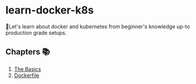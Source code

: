 # learn-docker-k8s
🐳Let's learn about docker and kubernetes from beginner's knowledge up-to production grade setups.

## Chapters 📚

1. [The Basics](1-basics-of-docker)
2. [Dockerfile](2-docker-file-img)
